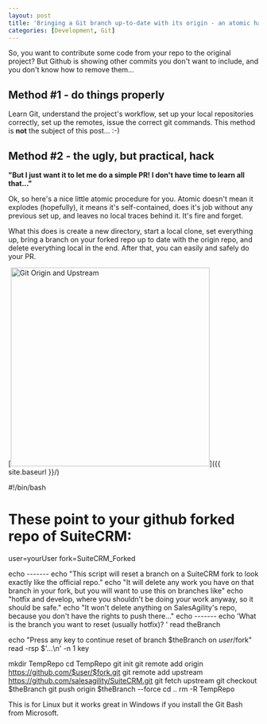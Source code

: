 ```yaml
---
layout: post
title: 'Bringing a Git branch up-to-date with its origin - an atomic hack'
categories: [Development, Git]
---
```


So, you want to contribute some code from your repo to the original project? But Github is showing other commits you don't want to include, and you don't know how to remove them... 

## Method #1 - do things properly

Learn Git, understand the project's workflow, set up your local repositories correctly, set up the remotes, issue the correct git commands. This method is **not** the subject of this post... :-)

## Method #2 - the ugly, but practical, hack

__"But I just want it to let me do a simple PR! I don't have time to learn all that..."__

Ok, so here's a nice little atomic procedure for you. Atomic doesn't mean it explodes (hopefully), it means it's self-contained, does it's job without any previous set up, and leaves no local traces behind it. It's fire and forget.

What this does is create a new directory, start a local clone, set everything up, bring a branch on your forked repo up to date with the origin repo, and delete everything local in the end. After that, you can easily and safely do your PR.

[<img src="{{ site.baseurl }}/images/upstream-origin-local.png" alt="Git Origin and Upstream" style="width: 400px;"/>]({{ site.baseurl }}/)

#!/bin/bash

# These point to your github forked repo of SuiteCRM:
user=yourUser
fork=SuiteCRM_Forked

echo -------
echo "This script will reset a branch on a SuiteCRM fork to look exactly like the official repo."
echo "It will delete any work you have on that branch in your fork, but you will want to use this on branches like"
echo "hotfix and develop, where you shouldn't be doing your work anyway, so it should be safe."
echo "It won't delete anything on SalesAgility's repo, because you don't have the rights to push there..."
echo -------
echo 'What is the branch you want to reset (usually hotfix)? '
read theBranch

echo "Press any key to continue reset of branch $theBranch on $user/$fork"
read -rsp $'...\n' -n 1 key

mkdir TempRepo
cd TempRepo
git init
git remote add origin https://github.com/$user/$fork.git
git remote add upstream https://github.com/salesagility/SuiteCRM.git
git fetch upstream
git checkout $theBranch
git push origin $theBranch --force
cd ..
rm -R TempRepo

This is for Linux but it works great in Windows if you install the Git Bash from Microsoft.
